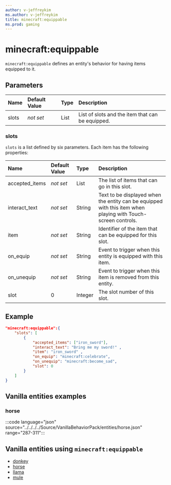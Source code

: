 ```yaml
---
author: v-jeffreykim
ms.author: v-jeffreykim
title: minecraft:equippable
ms.prod: gaming
---
```


# minecraft:equippable

`minecraft:equippable` defines an entity's behavior for having items equipped to it.

## Parameters

|Name |Default Value  |Type  |Description  |
|:----------|:----------|:----------|:----------|
| slots| *not set*| List| List of slots and the item that can be equipped.|

### slots

`slots` is a list defined by six parameters. Each item has the following properties:

| Name| Default Value| Type| Description |
|:-----------|:-----------|:-----------|:-----------|
| accepted_items| *not set*| List| The list of items that can go in this slot. |
| interact_text| *not set*| String| Text to be displayed when the entity can be equipped with this item when playing with Touch-screen controls. |
| item| *not set*| String| Identifier of the item that can be equipped for this slot. |
| on_equip| *not set*| String| Event to trigger when this entity is equipped with this item. |
| on_unequip| *not set*| String| Event to trigger when this item is removed from this entity. |
| slot| 0| Integer| The slot number of this slot. |

## Example

```json
"minecraft:equippable":{
    "slots": [
        {
            "accepted_items": ["iron_sword"],
            "interact_text": "Bring me my sword!" ,
            "item": "iron_sword" ,
            "on_equip": "minecraft:celebrate",
            "on_unequip": "minecraft:become_sad",
            "slot": 0
        }
    ]
}
```

## Vanilla entities examples

### horse

:::code language="json" source="../../../../Source/VanillaBehaviorPack/entities/horse.json" range="287-311":::

## Vanilla entities using `minecraft:equippable`

- [donkey](../../../../Source/VanillaBehaviorPack_Snippets/entities/donkey.md)
- [horse](../../../../Source/VanillaBehaviorPack_Snippets/entities/horse.md)
- [llama](../../../../Source/VanillaBehaviorPack_Snippets/entities/llama.md)
- [mule](../../../../Source/VanillaBehaviorPack_Snippets/entities/mule.md)
